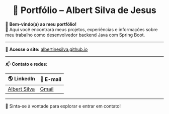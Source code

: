 <h1 align="center">💼 Portfólio – Albert Silva de Jesus</h1>

👋 **Bem-vindo(a) ao meu portfólio!**  
🎯 Aqui você encontrará meus projetos, experiências e informações sobre meu trabalho como desenvolvedor backend Java com Spring Boot.

---

🔗 **Acesse o site:** [albertinesilva.github.io](https://albertinesilva.github.io)

---

📬 **Contato e redes:**

| 🌎 **LinkedIn**                                                                 | 📧 **E-mail**                        |
| ------------------------------------------------------------------------------ | ------------------------------------ |
| [Albert Silva](https://www.linkedin.com/in/albert-backend-java-spring-boot/)   | [Gmail](albertinesilva.17@gmail.com)             |

---

📢 Sinta-se à vontade para explorar e entrar em contato!
